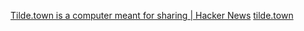 
[Tilde.town is a computer meant for sharing | Hacker News](https://news.ycombinator.com/item?id=31375646)
[tilde.town](https://tilde.town/)
